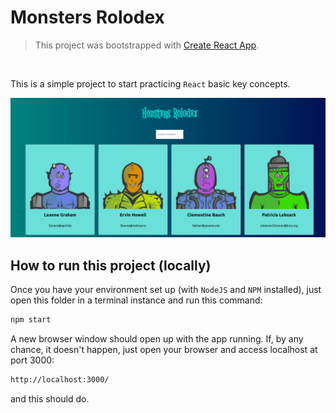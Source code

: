 # Monsters Rolodex

> This project was bootstrapped with [Create React App](https://github.com/facebook/create-react-app).

<br>

This is a simple project to start practicing `React` basic key concepts.

![](./app.png)

## How to run this project (locally)

Once you have your environment set up (with `NodeJS` and `NPM` installed), just open this folder in a terminal instance and run this command: 

```sh
npm start
```

A new browser window should open up with the app running. If, by any chance, it doesn't happen, just open your browser and access localhost at port 3000:

```sh
http://localhost:3000/
```

and this should do. 